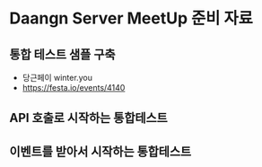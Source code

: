 # Daangn Server MeetUp 준비 자료


## 통합 테스트 샘플 구축

- 당근페이 winter.you
- https://festa.io/events/4140



## API 호출로 시작하는 통합테스트


## 이벤트를 받아서 시작하는 통합테스트


